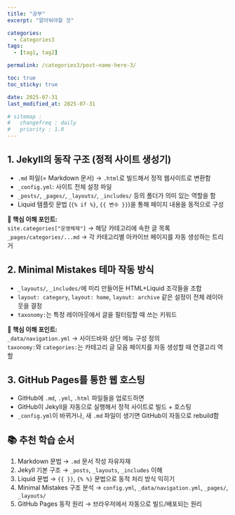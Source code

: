 ```yaml
---
title: "공부"
excerpt: "알아둬야할 것"

categories:
  - Categories3
tags:
  - [tag1, tag2]

permalink: /categories3/post-name-here-3/

toc: true
toc_sticky: true

date: 2025-07-31
last_modified_at: 2025-07-31

# sitemap :
#   changefreq : daily
#   priority : 1.0
---
```



<div class="jekyll-overview">

  <h2>1. Jekyll의 동작 구조 (정적 사이트 생성기)</h2>
  <ul>
    <li><code>.md</code> 파일(= Markdown 문서) → <code>.html</code>로 빌드해서 정적 웹사이트로 변환함</li>
    <li><code>_config.yml</code>: 사이트 전체 설정 파일</li>
    <li><code>_posts/</code>, <code>_pages/</code>, <code>_layouts/</code>, <code>_includes/</code> 등의 폴더가 의미 있는 역할을 함</li>
    <li>Liquid 템플릿 문법 (<code>{% if %}</code>, <code>{{ 변수 }}</code>)을 통해 페이지 내용을 동적으로 구성</li>
  </ul>
  <p><strong>📌 핵심 이해 포인트:</strong><br>
    <code>site.categories["운영체제"]</code> → 해당 카테고리에 속한 글 목록<br>
    <code>_pages/categories/...md</code> → 각 카테고리별 아카이브 페이지를 자동 생성하는 트리거
  </p>

  <h2>2. Minimal Mistakes 테마 작동 방식</h2>
  <ul>
    <li><code>_layouts/</code>, <code>_includes/</code>에 미리 만들어둔 HTML+Liquid 조각들을 조합</li>
    <li><code>layout: category</code>, <code>layout: home</code>, <code>layout: archive</code> 같은 설정이 전체 레이아웃을 결정</li>
    <li><code>taxonomy:</code>는 특정 레이아웃에서 글을 필터링할 때 쓰는 키워드</li>
  </ul>
  <p><strong>📌 핵심 이해 포인트:</strong><br>
    <code>_data/navigation.yml</code> → 사이드바와 상단 메뉴 구성 정의<br>
    <code>taxonomy:</code>와 <code>categories:</code>는 카테고리 글 모음 페이지를 자동 생성할 때 연결고리 역할
  </p>

  <h2>3. GitHub Pages를 통한 웹 호스팅</h2>
  <ul>
    <li>GitHub에 <code>.md</code>, <code>.yml</code>, <code>.html</code> 파일들을 업로드하면</li>
    <li>GitHub이 Jekyll을 자동으로 실행해서 정적 사이트로 빌드 + 호스팅</li>
    <li><code>_config.yml</code>이 바뀌거나, 새 <code>.md</code> 파일이 생기면 GitHub이 자동으로 rebuild함</li>
  </ul>

  <h2>📚 추천 학습 순서</h2>
  <ol>
    <li>Markdown 문법 → <code>.md</code> 문서 작성 자유자재</li>
    <li>Jekyll 기본 구조 → <code>_posts</code>, <code>_layouts</code>, <code>_includes</code> 이해</li>
    <li>Liquid 문법 → <code>{{ }}</code>, <code>{% %}</code> 문법으로 동적 처리 방식 익히기</li>
    <li>Minimal Mistakes 구조 분석 → <code>config.yml</code>, <code>_data/navigation.yml</code>, <code>_pages/</code>, <code>_layouts/</code></li>
    <li>GitHub Pages 동작 원리 → 브라우저에서 자동으로 빌드/배포되는 원리</li>
  </ol>

</div>

